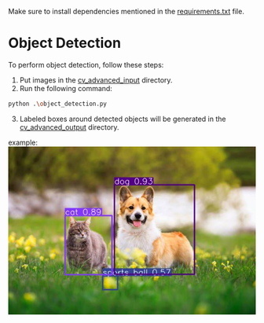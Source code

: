 Make sure to install dependencies mentioned in the [requirements.txt](requirements.txt) file.

# Object Detection

To perform object detection, follow these steps:

1. Put images in the [cv_advanced_input](cv_advanced_input) directory.
2. Run the following command:

```bash
python .\object_detection.py
```
3. Labeled boxes around detected objects will be generated in the [cv_advanced_output](cv_advanced_output) directory.

example:
![albeled](https://github.com/darda-abu/object-detection/blob/master/cv_advanced_output/cat_dog.jpg)
